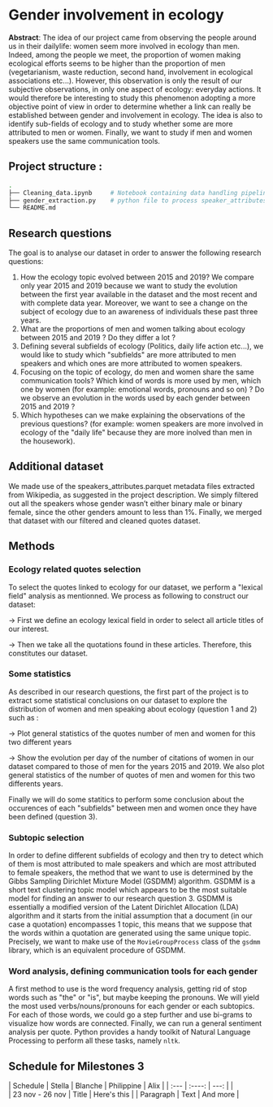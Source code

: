 # Gender involvement in ecology

**Abstract**: 
The idea of our project came from observing the people around us in their dailylife: women seem more involved in ecology than men. Indeed, among the people we meet, the proportion of women making ecological efforts seems to be higher than the proportion of men (vegetarianism, waste reduction, second hand, involvement in ecological associations etc...). However, this observation is only the result of our subjective observations, in only one aspect of ecology: everyday actions. It would therefore be interesting to study this phenomenon adopting a more objective point of view in order to determine whether a link can really be established between gender and involvement in ecology. The idea is also to identify sub-fields of ecology and to study whether some are more attributed to men or women. Finally, we want to study if men and women speakers use the same communication tools.

## Project structure :

```bash
.
├── Cleaning_data.ipynb     # Notebook containing data handling pipeline and initial analysis
├── gender_extraction.py    # python file to process speaker_attributes.parquet
└── README.md
```
## Research questions

The goal is to analyse our dataset in order to answer the following research questions: 

1. How the ecology topic evolved between 2015 and 2019? We compare only year 2015 and 2019 because we want to study the evolution between the first year available in the dataset and the most recent and with complete data year. Moreover, we want to see a change on the subject of ecology due to an awareness of individuals these past three years.
2. What are the proportions of men and women talking about ecology between 2015 and 2019 ? Do they differ a lot ?
3. Defining several subfields of ecology (Politics, daily life action etc...), we would like to study which "subfields" are more attributed to men speakers and which ones are more attributed to women speakers.
4. Focusing on the topic of ecology, do men and women share the same communication tools? Which kind of words is more used by men, which one by women (for example: emotional words, pronouns and so on) ? Do we observe an evolution in the words used by each gender between 2015 and 2019 ?
5. Which hypotheses can we make explaining the observations of the previous questions? (for example: women speakers are more involved in ecology of the "daily life" because they are more inolved than men in the housework).

## Additional dataset 
We made use of the speakers_attributes.parquet metadata files extracted from Wikipedia, as suggested in the project description. We simply filtered out all the speakers whose gender wasn’t either binary male or binary female, since the other genders amount to less than 1%. Finally, we merged that dataset with our filtered and cleaned quotes dataset.

## Methods

### Ecology related quotes selection
To select the quotes linked to ecology for our dataset, we perform a "lexical field" analysis as mentionned. We process as following to construct our dataset:

→ First we define an ecology lexical field in order to select all article titles of our interest.

→ Then we take all the quotations found in these articles. Therefore, this constitutes our dataset.

### Some statistics
    
As described in our research questions, the first part of the project is to extract some statistical conclusions on our dataset to explore the distribution of women and men speaking about ecology (question 1 and 2) such as : 

→ Plot general statistics of the quotes number of men and women for this two different years

→ Show the evolution per day of the number of citations of women in our dataset compared to those of men for the years 2015 and 2019. We also plot general statistics of the number of quotes of men and women for this two differents years. 

Finally we will do some statitics to perform some conclusion about the occurences of each "subfields" between men and women once they have been defined (question 3). 
    
### Subtopic selection

  In order to define different subfields of ecology and then try to detect which of them is most attributed to male speakers and which are most attributed to female speakers, the method that we want to use is determined by the Gibbs Sampling Dirichlet Mixture Model (GSDMM) algorithm. GSDMM is a short text clustering topic model which appears to be the most suitable model for finding an answer to our research question 3. GSDMM is essentially a modified version of the Latent Dirichlet Allocation (LDA) algorithm and it starts from the initial assumption that a document (in our case a quotation) encompasses 1 topic, this means that we suppose that the words within a quotation are generated using the same unique topic. Precisely, we want to make use of the `MovieGroupProcess` class of the `gsdmm` library, which is an equivalent procedure of GSDMM.
  
### Word analysis, defining communication tools for each gender

  A first method to use is the word frequency analysis, getting rid of stop words such as "the" or "is", but maybe keeping the pronouns. We will yield the most used verbs/nouns/pronouns for each gender or each subtopics. For each of those words, we could go a step further and use bi-grams to visualize how words are connected. Finally, we can run a general sentiment analysis per quote. Python provides a handy toolkit of Natural Language Processing to perform all these tasks, namely `nltk`.

## Schedule for Milestones 3

| Schedule             | Stella      | Blanche       | Philippine   | Alix    |
| :---                 |    :----:   |          ---: |              |         
| 23 nov - 26 nov      | Title       | Here's this   |
| Paragraph            | Text        | And more      |
